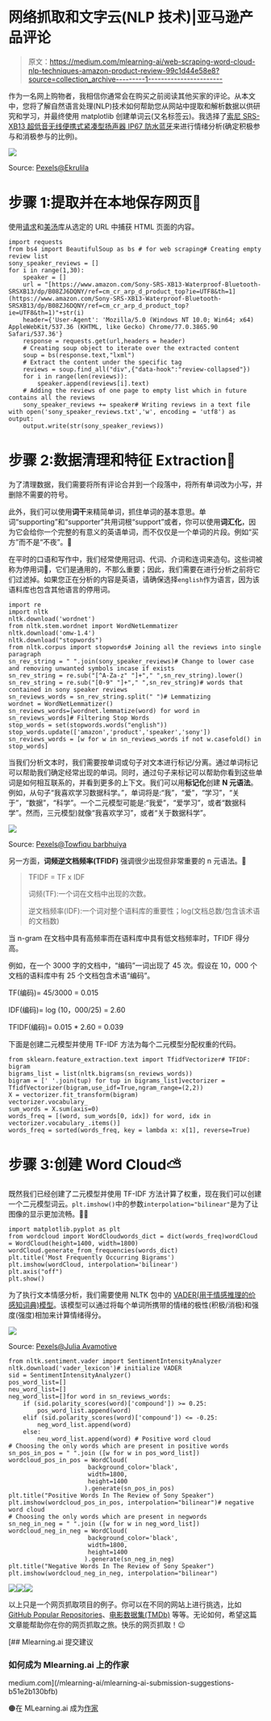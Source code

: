 # 网络抓取和文字云(NLP 技术)|亚马逊产品评论

> 原文：<https://medium.com/mlearning-ai/web-scraping-word-cloud-nlp-techniques-amazon-product-review-99c1d44e58e8?source=collection_archive---------1----------------------->

作为一名网上购物者，我相信你通常会在购买之前阅读其他买家的评论。从本文中，您将了解自然语言处理(NLP)技术如何帮助您从网站中提取和解析数据以供研究和学习，并最终使用 matplotlib 创建单词云(又名标签云)。我选择了[索尼 SRS-XB13 超低音无线便携式紧凑型扬声器 IP67 防水蓝牙](https://www.amazon.com/Sony-SRS-XB13-Waterproof-Bluetooth-SRSXB13/dp/B08ZJ6DQNY/ref=cm_cr_arp_d_product_top?ie=UTF8&th=1)来进行情绪分析(确定积极参与和消极参与的比例)。

![](img/eab799599153353069d8473f0a74a56c.png)

Source: [Pexels@Ekrulila](https://www.pexels.com/photo/person-holding-white-and-brown-newspaper-3957616/)

# 步骤 1:提取并在本地保存网页🔏

使用[请求](https://docs.python-requests.org/en/latest/)和[美汤](https://www.crummy.com/software/BeautifulSoup/bs4/doc/)库从选定的 URL 中捕获 HTML 页面的内容。

```
import requests
from bs4 import BeautifulSoup as bs # for web scraping# Creating empty review list
sony_speaker_reviews = []
for i in range(1,30):
    speaker = []
    url = "[https://www.amazon.com/Sony-SRS-XB13-Waterproof-Bluetooth-SRSXB13/dp/B08ZJ6DQNY/ref=cm_cr_arp_d_product_top?ie=UTF8&th=1](https://www.amazon.com/Sony-SRS-XB13-Waterproof-Bluetooth-SRSXB13/dp/B08ZJ6DQNY/ref=cm_cr_arp_d_product_top?ie=UTF8&th=1)"+str(i)
    header={'User-Agent': 'Mozilla/5.0 (Windows NT 10.0; Win64; x64) AppleWebKit/537.36 (KHTML, like Gecko) Chrome/77.0.3865.90 Safari/537.36'}
    response = requests.get(url,headers = header)
    # Creating soup object to iterate over the extracted content
    soup = bs(response.text,"lxml")
    # Extract the content under the specific tag
    reviews = soup.find_all("div",{"data-hook":"review-collapsed"})
    for i in range(len(reviews)):
        speaker.append(reviews[i].text)
    # Adding the reviews of one page to empty list which in future contains all the reviews
    sony_speaker_reviews += speaker# Writing reviews in a text file
with open('sony_speaker_reviews.txt','w', encoding = 'utf8') as output:
    output.write(str(sony_speaker_reviews))
```

# 步骤 2:数据清理和特征 Extraction🧹

为了清理数据，我们需要将所有评论合并到一个段落中，将所有单词改为小写，并删除不需要的符号。

此外，我们可以使用**词干**来精简单词，抓住单词的基本意思。单词“supporting”和“supporter”共用词根“support”或者，你可以使用**词汇化**，因为它会给你一个完整的有意义的英语单词，而不仅仅是一个单词的片段。例如“买方”而不是“不夜”。🌵

在平时的口语和写作中，我们经常使用冠词、代词、介词和连词来造句。这些词被称为停用词🛑，它们是通用的，不那么重要；因此，我们需要在进行分析之前将它们过滤掉。如果您正在分析的内容是英语，请确保选择`english`作为语言，因为该语料库也包含其他语言的停用词。

```
import re
import nltk
nltk.download('wordnet')
from nltk.stem.wordnet import WordNetLemmatizer
nltk.download('omw-1.4')
nltk.download("stopwords")
from nltk.corpus import stopwords# Joining all the reviews into single paragraph 
sn_rev_string = " ".join(sony_speaker_reviews)# Change to lower case and removing unwanted symbols incase if exists
sn_rev_string = re.sub("[^A-Za-z" "]+"," ",sn_rev_string).lower()
sn_rev_string = re.sub("[0-9" "]+"," ",sn_rev_string)# words that contained in sony speaker reviews
sn_reviews_words = sn_rev_string.split(" ")# Lemmatizing
wordnet = WordNetLemmatizer()
sn_reviews_words=[wordnet.lemmatize(word) for word in sn_reviews_words]# Filtering Stop Words
stop_words = set(stopwords.words("english"))
stop_words.update(['amazon','product','speaker','sony'])
sn_reviews_words = [w for w in sn_reviews_words if not w.casefold() in stop_words]
```

当我们分析文本时，我们需要按单词或句子对文本进行标记/分离。通过单词标记可以帮助我们确定经常出现的单词。同时，通过句子来标记可以帮助你看到这些单词是如何相互联系的，并看到更多的上下文。我们可以用**标记化**创建 **N 元语法**。例如，从句子“我喜欢学习数据科学。”，单词将是:“我”，“爱”，“学习”，“关于”，“数据”，“科学”。一个二元模型可能是:“我爱”，“爱学习”，或者“数据科学”。然而，三元模型)就像“我喜欢学习”，或者“关于数据科学”。

![](img/4d7903d6d8e7478c56fbc2b01ab6133a.png)

Source: [Pexels@Towfiqu barbhuiya](https://www.pexels.com/photo/five-yellow-stars-on-blue-and-pink-background-9821386/)

另一方面，**词频逆文档频率(TFIDF)** 强调很少出现但非常重要的 n 元语法。🏹

> TFIDF = TF x IDF
> 
> 词频(TF):一个词在文档中出现的次数。
> 
> 逆文档频率(IDF):一个词对整个语料库的重要性；log(文档总数/包含该术语的文档数)

当 n-gram 在文档中具有高频率而在语料库中具有低文档频率时，TFIDF 得分高。

例如，在一个 3000 字的文档中，“编码”一词出现了 45 次。假设在 10，000 个文档的语料库中有 25 个文档包含术语“编码”。

TF(编码)= 45/3000 = 0.015

IDF(编码)= log (10，000/25) = 2.60

TFIDF(编码)= 0.015 * 2.60 = 0.039

下面是创建二元模型并使用 TF-IDF 方法为每个二元模型分配权重的代码。

```
from sklearn.feature_extraction.text import TfidfVectorizer# TFIDF: bigram
bigrams_list = list(nltk.bigrams(sn_reviews_words))
bigram = [' '.join(tup) for tup in bigrams_list]vectorizer = TfidfVectorizer(bigram,use_idf=True,ngram_range=(2,2))
X = vectorizer.fit_transform(bigram)
vectorizer.vocabulary_
sum_words = X.sum(axis=0) 
words_freq = [(word, sum_words[0, idx]) for word, idx in vectorizer.vocabulary_.items()]
words_freq = sorted(words_freq, key = lambda x: x[1], reverse=True)
```

# 步骤 3:创建 Word Cloud⛅

既然我们已经创建了二元模型并使用 TF-IDF 方法计算了权重，现在我们可以创建一个二元模型词云。`plt.imshow()`中的参数`interpolation="bilinear"`是为了让图像的显示更加流畅。🏃‍♀️

```
import matplotlib.pyplot as plt
from wordcloud import WordCloudwords_dict = dict(words_freq)wordCloud = WordCloud(height=1400, width=1800)
wordCloud.generate_from_frequencies(words_dict)
plt.title('Most Frequently Occurring Bigrams')
plt.imshow(wordCloud, interpolation='bilinear')
plt.axis("off")
plt.show()
```

为了执行文本情感分析，我们需要使用 NLTK 包中的 [VADER(用于情感推理的价感知词典)模型](https://www.nltk.org/api/nltk.sentiment.vader.html)。该模型可以通过将每个单词所携带的情绪的极性(积极/消极)和强度(强度)相加来计算情绪得分。

![](img/40bc66a75dc636f35d779e635d90d094.png)

Source: [Pexels@Julia Avamotive](https://www.pexels.com/photo/woman-holding-a-smiley-balloon-1236678/)

```
from nltk.sentiment.vader import SentimentIntensityAnalyzer
nltk.download('vader_lexicon')# initialize VADER
sid = SentimentIntensityAnalyzer()
pos_word_list=[]
neu_word_list=[]
neg_word_list=[]for word in sn_reviews_words:
    if (sid.polarity_scores(word)['compound']) >= 0.25:
        pos_word_list.append(word)
    elif (sid.polarity_scores(word)['compound']) <= -0.25:
        neg_word_list.append(word)
    else:
        neu_word_list.append(word) # Positive word cloud
# Choosing the only words which are present in positive words
sn_pos_in_pos = " ".join ([w for w in pos_word_list])
wordcloud_pos_in_pos = WordCloud(
                      background_color='black',
                      width=1800,
                      height=1400
                     ).generate(sn_pos_in_pos)
plt.title("Positive Words In The Review of Sony Speaker")
plt.imshow(wordcloud_pos_in_pos, interpolation="bilinear")# negative word cloud
# Choosing the only words which are present in negwords
sn_neg_in_neg = " ".join ([w for w in neg_word_list])
wordcloud_neg_in_neg = WordCloud(
                      background_color='black',
                      width=1800,
                      height=1400
                     ).generate(sn_neg_in_neg)
plt.title("Negative Words In The Review of Sony Speaker")
plt.imshow(wordcloud_neg_in_neg, interpolation="bilinear")
```

![](img/ce77df9c47165287e558e614fa6e2703.png)![](img/f93f23ce0b415b07b5551fd291203221.png)![](img/244570cd1a77675a83616c1ed4f2e050.png)

以上只是一个网页抓取项目的例子。你可以在不同的网站上进行挑选，比如[GitHub Popular Repositories](https://github.com/collections)、[电影数据集(TMDb)](https://www.themoviedb.org/movie) 等等。无论如何，希望这篇文章能帮助你在你的网页抓取之旅。快乐的网页抓取！😉

[](/mlearning-ai/mlearning-ai-submission-suggestions-b51e2b130bfb) [## Mlearning.ai 提交建议

### 如何成为 Mlearning.ai 上的作家

medium.com](/mlearning-ai/mlearning-ai-submission-suggestions-b51e2b130bfb) 

🟠在 MLearning.ai 成为[作家](/mlearning-ai/mlearning-ai-submission-suggestions-b51e2b130bfb)